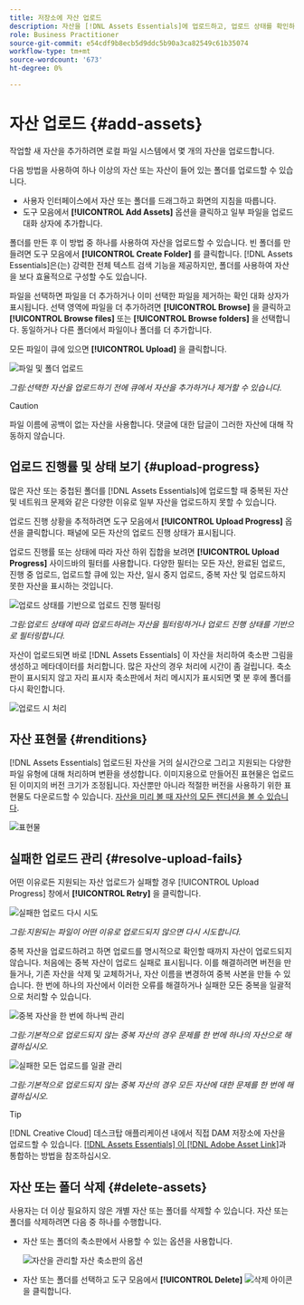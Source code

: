 ```yaml
---
title: 저장소에 자산 업로드
description: 자산을 [!DNL Assets Essentials]에 업로드하고, 업로드 상태를 확인하고, 업로드 문제를 해결하십시오.
role: Business Practitioner
source-git-commit: e54cdf9b8ecb5d9ddc5b90a3ca82549c61b35074
workflow-type: tm+mt
source-wordcount: '673'
ht-degree: 0%

---
```



# 자산 업로드 {#add-assets}

작업할 새 자산을 추가하려면 로컬 파일 시스템에서 몇 개의 자산을 업로드합니다.<!-- TBD: Many of the [common file formats are supported](/help/supported-file-formats.md). -->

다음 방법을 사용하여 하나 이상의 자산 또는 자산이 들어 있는 폴더를 업로드할 수 있습니다.

* 사용자 인터페이스에서 자산 또는 폴더를 드래그하고 화면의 지침을 따릅니다.
* 도구 모음에서 **[!UICONTROL Add Assets]** 옵션을 클릭하고 일부 파일을 업로드 대화 상자에 추가합니다.

<!-- TBD: Update this GIF
![Asset and nested folder upload demo](assets/do-not-localize/upload-assets.gif) -->

폴더를 만든 후 이 방법 중 하나를 사용하여 자산을 업로드할 수 있습니다. 빈 폴더를 만들려면 도구 모음에서 **[!UICONTROL Create Folder]** 를 클릭합니다. [!DNL Assets Essentials]은(는) 강력한 전체 텍스트 검색 기능을 제공하지만, 폴더를 사용하여 자산을 보다 효율적으로 구성할 수도 있습니다.

파일을 선택하면 파일을 더 추가하거나 이미 선택한 파일을 제거하는 확인 대화 상자가 표시됩니다. 선택 영역에 파일을 더 추가하려면 **[!UICONTROL Browse]** 을 클릭하고 **[!UICONTROL Browse files]** 또는 **[!UICONTROL Browse folders]** 을 선택합니다. 동일하거나 다른 폴더에서 파일이나 폴더를 더 추가합니다.

모든 파일이 큐에 있으면 **[!UICONTROL Upload]** 을 클릭합니다.

![파일 및 폴더 업로드](assets/upload-browse-files-folders.png)

*그림:선택한 자산을 업로드하기 전에 큐에서 자산을 추가하거나 제거할 수 있습니다.*

>[!CAUTION]
>
>파일 이름에 공백이 없는 자산을 사용합니다. 댓글에 대한 답글이 그러한 자산에 대해 작동하지 않습니다.

## 업로드 진행률 및 상태 보기 {#upload-progress}

많은 자산 또는 중첩된 폴더를 [!DNL Assets Essentials]에 업로드할 때 중복된 자산 및 네트워크 문제와 같은 다양한 이유로 일부 자산을 업로드하지 못할 수 있습니다.

업로드 진행 상황을 추적하려면 도구 모음에서 **[!UICONTROL Upload Progress]** 옵션을 클릭합니다. 패널에 모든 자산의 업로드 진행 상태가 표시됩니다.

업로드 진행률 또는 상태에 따라 자산 하위 집합을 보려면 **[!UICONTROL Upload Progress]** 사이드바의 필터를 사용합니다. 다양한 필터는 모든 자산, 완료된 업로드, 진행 중 업로드, 업로드할 큐에 있는 자산, 일시 중지 업로드, 중복 자산 및 업로드하지 못한 자산을 표시하는 것입니다.

![업로드 상태를 기반으로 업로드 진행 필터링](assets/filter-upload-progress.png)

*그림:업로드 상태에 따라 업로드하려는 자산을 필터링하거나 업로드 진행 상태를 기반으로 필터링합니다.*

자산이 업로드되면 바로 [!DNL Assets Essentials] 이 자산을 처리하여 축소판 그림을 생성하고 메타데이터를 처리합니다. 많은 자산의 경우 처리에 시간이 좀 걸립니다. 축소판이 표시되지 않고 자리 표시자 축소판에서 처리 메시지가 표시되면 몇 분 후에 폴더를 다시 확인합니다.

![업로드 시 처리](assets/upload-processing.png)

## 자산 표현물 {#renditions}

[!DNL Assets Essentials] 업로드된 자산을 거의 실시간으로 그리고 지원되는 다양한 파일 유형에 대해 처리하며 변환을 생성합니다. 이미지용으로 만들어진 표현물은 업로드된 이미지의 버전 크기가 조정됩니다. 자산뿐만 아니라 적절한 버전을 사용하기 위한 표현물도 다운로드할 수 있습니다. [자산을 미리 볼 때 자산의 모든 렌디션을 볼 수 있습니다](/help/navigate-view.md#preview-assets).

![표현물](assets/renditions-view-download.png)

## 실패한 업로드 관리 {#resolve-upload-fails}

어떤 이유로든 지원되는 자산 업로드가 실패할 경우 [!UICONTROL Upload Progress] 창에서 **[!UICONTROL Retry]** 을 클릭합니다.

![실패한 업로드 다시 시도](assets/upload-retry.png)

*그림:지원되는 파일이 어떤 이유로 업로드되지 않으면 다시 시도합니다.*

중복 자산을 업로드하려고 하면 업로드를 명시적으로 확인할 때까지 자산이 업로드되지 않습니다. 처음에는 중복 자산이 업로드 실패로 표시됩니다. 이를 해결하려면 버전을 만들거나, 기존 자산을 삭제 및 교체하거나, 자산 이름을 변경하여 중복 사본을 만들 수 있습니다. 한 번에 하나의 자산에서 이러한 오류를 해결하거나 실패한 모든 중복을 일괄적으로 처리할 수 있습니다.

![중복 자산을 한 번에 하나씩 관리](assets/uploads-manage-duplicates.png)

*그림:기본적으로 업로드되지 않는 중복 자산의 경우 문제를 한 번에 하나의 자산으로 해결하십시오.*

![실패한 모든 업로드를 일괄 관리](assets/upload-progress-manage-failed-uploads.png)

*그림:기본적으로 업로드되지 않는 중복 자산의 경우 모든 자산에 대한 문제를 한 번에 해결하십시오.*

>[!TIP]
>
>[!DNL Creative Cloud] 데스크탑 애플리케이션 내에서 직접 DAM 저장소에 자산을 업로드할 수 있습니다. [[!DNL Assets Essentials] 이 [!DNL Adobe Asset Link]](/help/integration.md)과 통합하는 방법을 참조하십시오.

## 자산 또는 폴더 삭제 {#delete-assets}

사용자는 더 이상 필요하지 않은 개별 자산 또는 폴더를 삭제할 수 있습니다. 자산 또는 폴더를 삭제하려면 다음 중 하나를 수행합니다.

* 자산 또는 폴더의 축소판에서 사용할 수 있는 옵션을 사용합니다.

   ![자산을 관리할 자산 축소판의 옵션](assets/options-on-thumbnail.png)

* 자산 또는 폴더를 선택하고 도구 모음에서 **[!UICONTROL Delete]** ![삭제 아이콘](assets/do-not-localize/delete-icon.png)을 클릭합니다.
